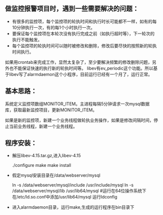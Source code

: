 ## 做监控报警项目时，遇到一些需要解决的问题：

 * 有很多的监控项，每个监控项的轮执时间和执行时长可能都不一样，如有的每10分钟执行一次，有的每1个小时执行一次。
 * 要保证每个监控项在本轮次没有执行完成之前（如执行超时等），下一轮次的执行不能触发。
 * 每个监控项的轮执时间可以随时被修改和删除，修改后要尽快的按照新的轮执时间执行。

 如果用crontab来完成工作，显然太复杂了，至少要解决频繁的修改删除问题，另外也不能保证快速的执行新的轮执时间等。
 libev有ev_periodic这个功能。所以基于libev写了alarmdaemon这个小程序，目前运行已经有一个月了，运行正常。

## 基本思路：

 系统定义监控项数组MONITOR_ITEM。主进程每隔5分钟请求一次mysql数据库，获取最新监控项目，更新MONITOR_ITEM。

 如果是新的监控项，新建一个业务线程做轮执业务操作，如果是修改间隔时间，停止当前业务线程，新建一个业务线程。

## 程序安装：

 * 解压libev-4.15.tar.gz,进入libev-4.15

    ./configure
    make
    make install

 * 假定mysql安装目录在/data/webserver/mysql

    ln -s /data/webserver/mysql/include /usr/include/mysql
    ln -s /data/webserver/mysql/lib /usr/lib64/mysql  #运行在64位操作系统下
    在/etc/ld.so.conf中添加/usr/lib64/mysql  运行ldconfig

 * 进入alarmdaemon目录，运行make,生成的运行程序在bin目录下
